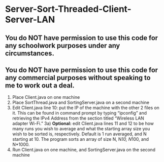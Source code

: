 # Server-Sort-Threaded-Client-Server-LAN

## You do NOT have permission to use this code for any schoolwork purposes under any circumstances. 

## You do NOT have permission to use this code for any commercial purposes without speaking to me to work out a deal.

1) Place Client.java on one machine
2) Place SortThread.java and SortingServer.java on a second machine
3) Edit Client.java line 10: put the IP of the machine with the other 2 files on it. This can be found in command prompt by typing “ipconfig” and retrieving the IPv4 Address from the section titled “Wireless LAN adapter Wi-Fi.”
3a) **Optional:** edit Client.java lines 11 and 12 to be how many runs you wish to average and what the starting array size you wish to be sorted is, respectively. Default is 1 run averaged, and N starting at 10. The program sorts an array of size N, N*10, N*100, and N*1000. 
4) Run Client.java on one machine, and SortingServer.java on the second machine

